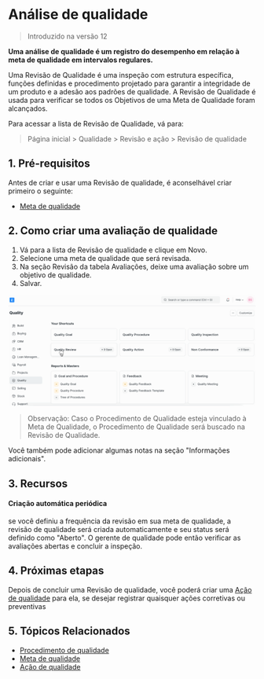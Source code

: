 # Análise de qualidade




> 
> Introduzido na versão 12
> 
> 
> 


**Uma análise de qualidade é um registro do desempenho em relação à meta de qualidade em intervalos regulares.**


Uma Revisão de Qualidade é uma inspeção com estrutura específica, funções definidas e procedimento projetado para garantir a integridade de um produto e a adesão aos padrões de qualidade. A Revisão de Qualidade é usada para verificar se todos os Objetivos de uma Meta de Qualidade foram alcançados.


Para acessar a lista de Revisão de Qualidade, vá para:



> 
> Página inicial > Qualidade > Revisão e ação > Revisão de qualidade
> 
> 
> 


## 1. Pré-requisitos


Antes de criar e usar uma Revisão de qualidade, é aconselhável criar primeiro o seguinte:


* [Meta de qualidade](/docs/pt/quality-management/quality_goal)


## 2. Como criar uma avaliação de qualidade


1. Vá para a lista de Revisão de qualidade e clique em Novo.
2. Selecione uma meta de qualidade que será revisada.
3. Na seção Revisão da tabela Avaliações, deixe uma avaliação sobre um objetivo de qualidade.
4. Salvar.


![Revisão de qualidade](/files/quality-review.gif)



> 
> Observação: Caso o Procedimento de Qualidade esteja vinculado à Meta de Qualidade, o Procedimento de Qualidade será buscado na Revisão de Qualidade.
> 
> 
> 


Você também pode adicionar algumas notas na seção "Informações adicionais".


## 3. Recursos


#### Criação automática periódica


se você definiu a frequência da revisão em sua meta de qualidade, a revisão de qualidade será criada automaticamente e seu status será definido como "Aberto". O gerente de qualidade pode então verificar as avaliações abertas e concluir a inspeção.


## 4. Próximas etapas


Depois de concluir uma Revisão de qualidade, você poderá criar uma [Ação de qualidade](/docs/pt/quality-management/quality_action) para ela, se desejar registrar quaisquer ações corretivas ou preventivas


## 5. Tópicos Relacionados


* [Procedimento de qualidade](/docs/pt/quality-management/quality_procedure)
* [Meta de qualidade](/docs/pt/quality-management/quality_goal)
* [Ação de qualidade](/docs/pt/quality-management/quality_action)



